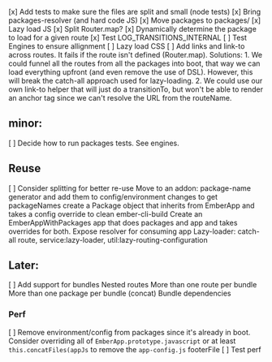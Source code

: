 [x] Add tests to make sure the files are split and small (node tests)
[x] Bring packages-resolver (and hard code JS)
[x] Move packages to packages/
[x] Lazy load JS
  [x] Split Router.map?
  [x] Dynamically determine the package to load for a given route
  [x] Test LOG_TRANSITIONS_INTERNAL
  [ ] Test Engines to ensure allignment
[ ] Lazy load CSS
[ ] Add links and link-to across routes.
  It fails if the route isn't defined (Router.map). Solutions:
    1. We could funnel all the routes from all the packages into boot, that way we can load everything upfront (and even remove the use of DSL). However, this will break the catch-all approach used for lazy-loading.
    2. We could use our own link-to helper that will just do a transitionTo, but won't be able to render an anchor tag since we can't resolve the URL from the routeName.
## minor:
[ ] Decide how to run packages tests. See engines.

## Reuse

[ ] Consider splitting for better re-use
  Move to an addon:
    package-name generator and add them to config/environment changes to get packageNames
    create a Package object that inherits from EmberApp and takes a config override to clean ember-cli-build
    Create an EmberAppWithPackages app that does packages and app and takes overrides for both.
    Expose resolver for consuming app
    Lazy-loader: catch-all route, service:lazy-loader, util:lazy-routing-configuration

## Later:

[ ] Add support for bundles
  Nested routes
  More than one route per bundle
  More than one package per bundle (concat)
  Bundle dependencies

### Perf

[ ] Remove environment/config from packages since it's already in boot.
  Consider overriding all of  `EmberApp.prototype.javascript` or at least `this.concatFiles(appJs` to remove the `app-config.js` footerFile
[ ] Test perf
